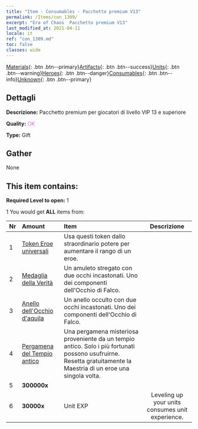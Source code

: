 ```yaml
---
title: "Item - Consumables - Pacchetto premium V13"
permalink: /Items/con_1309/
excerpt: "Era of Chaos  Pacchetto premium V13"
last_modified_at: 2021-04-11
locale: it
ref: "con_1309.md"
toc: false
classes: wide
---
```

 [Materials](/it/Items/){: .btn .btn--primary}[Artifacts](/it/Items/Artifacts/){: .btn .btn--success}[Units](/it/Items/Units/){: .btn .btn--warning}[Heroes](/it/Items/Heroes/){: .btn .btn--danger}[Consumables](/it/Items/Consumables/){: .btn .btn--info}[Unknown](/it/Items/Unknown/){: .btn .btn--primary}

## Dettagli
 **Descrizione:** Pacchetto premium per giocatori di livello VIP 13 e superiore

 **Quality:** <span style="color: #DA70D6">OK</span>

 **Type:** Gift

## Gather

  None

## This item contains:

 **Required Level to open:** 1

 1 You would get **ALL** items  from:

  | Nr | Amount |     Item    | Descrizione |
  |:---|:-------|:------------|:-----------:|
  | 1 | [Token Eroe universali](/it/Items/her_358/) | Usa questi token dallo straordinario potere per aumentare il rango di un eroe. | 
  | 2 | [Medaglia della Verità](/it/Items/art_134/) | Un amuleto stregato con due occhi incastonati. Uno dei componenti dell'Occhio di Falco. | 
  | 3 | [Anello dell'Occhio d'aquila](/it/Items/art_135/) | Un anello occulto con due occhi incastonati. Uno dei componenti dell'Occhio di Falco. | 
  | 4 | [Pergamena del Tempio antico](/it/Items/con_697/) | Una pergamena misteriosa proveniente da un tempio antico. Solo i più fortunati possono usufruirne. Resetta gratuitamente la Maestria di un eroe una singola volta. | 
  | 5 |  **300000x** | <i class="fas fa-coins"/> |  | 
  | 6 |  **30000x** | Unit EXP | Leveling up your units consumes unit experience.  | 
